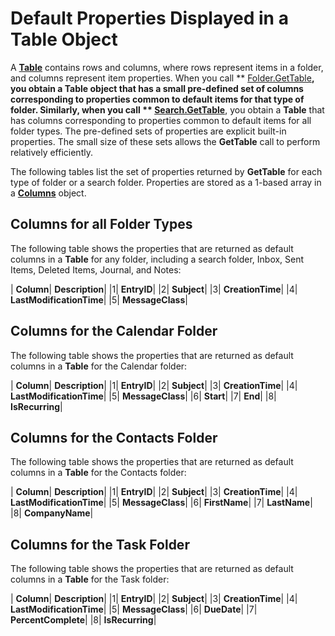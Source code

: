 
# Default Properties Displayed in a Table Object

A  **[Table](0affaafd-93fe-227a-acee-e09a86cadc20.md)** contains rows and columns, where rows represent items in a folder, and columns represent item properties. When you call ** [Folder.GetTable](08d184cb-0c41-01b1-abc5-305476380f8b.md)**, you obtain a  **Table** object that has a small pre-defined set of columns corresponding to properties common to default items for that type of folder. Similarly, when you call ** [Search.GetTable](3aba6b77-73a3-9620-9c18-b2e03c7b63bc.md)**, you obtain a  **Table** that has columns corresponding to properties common to default items for all folder types. The pre-defined sets of properties are explicit built-in properties. The small size of these sets allows the **GetTable** call to perform relatively efficiently.

The following tables list the set of properties returned by  **GetTable** for each type of folder or a search folder. Properties are stored as a 1-based array in a **[Columns](628bf0cf-4ee8-5e5c-09d7-89d7adf256ca.md)** object.

## Columns for all Folder Types

The following table shows the properties that are returned as default columns in a  **Table** for any folder, including a search folder, Inbox, Sent Items, Deleted Items, Journal, and Notes:



| **Column**| **Description**|
|1| **EntryID**|
|2| **Subject**|
|3| **CreationTime**|
|4| **LastModificationTime**|
|5| **MessageClass**|



## Columns for the Calendar Folder

The following table shows the properties that are returned as default columns in a  **Table** for the Calendar folder:



| **Column**| **Description**|
|1| **EntryID**|
|2| **Subject**|
|3| **CreationTime**|
|4| **LastModificationTime**|
|5| **MessageClass**|
|6| **Start**|
|7| **End**|
|8| **IsRecurring**|



## Columns for the Contacts Folder

The following table shows the properties that are returned as default columns in a  **Table** for the Contacts folder:



| **Column**| **Description**|
|1| **EntryID**|
|2| **Subject**|
|3| **CreationTime**|
|4| **LastModificationTime**|
|5| **MessageClass**|
|6| **FirstName**|
|7| **LastName**|
|8| **CompanyName**|



## Columns for the Task Folder

The following table shows the properties that are returned as default columns in a  **Table** for the Task folder:



| **Column**| **Description**|
|1| **EntryID**|
|2| **Subject**|
|3| **CreationTime**|
|4| **LastModificationTime**|
|5| **MessageClass**|
|6| **DueDate**|
|7| **PercentComplete**|
|8| **IsRecurring**|


